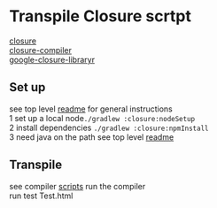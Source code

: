 # Transpile Closure scrtpt  

[closure](https://developers.google.com/closure/)   
[closure-compiler](https://github.com/google/closure-compiler)  
[google-closure-libraryr](https://github.com/google/closure-library)  

## Set up

see top level [readme](https://github.com/nsavageJVM/transpilers-dev) for general instructions  
1 set up a local node`./gradlew :closure:nodeSetup`  
2 install dependencies `./gradlew :closure:npmInstall`    
3 need java on the path see top level [readme](https://github.com/nsavageJVM/transpilers-dev)  


## Transpile  

  see compiler [scripts](https://github.com/nsavageJVM/transpilers-dev/blob/master/closure/compilerscripts)
  run the compiler  
  run test Test.html  
 

